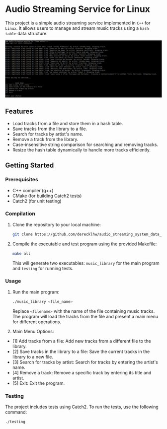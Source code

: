 # Audio Streaming Service for Linux

This project is a simple audio streaming service implemented in `C++` for `Linux`. It allows users to manage and stream music tracks using a `hash table` data structure.

![Main Menu](images/main_menu.png)

## Features

- Load tracks from a file and store them in a hash table.
- Save tracks from the library to a file.
- Search for tracks by artist's name.
- Remove a track from the library.
- Case-insensitive string comparison for searching and removing tracks.
- Resize the hash table dynamically to handle more tracks efficiently.

## Getting Started

### Prerequisites

- C++ compiler (g++)
- CMake (for building Catch2 tests)
- Catch2 (for unit testing)

### Compilation

1. Clone the repository to your local machine:

   ```bash
   git clone https://github.com/derecklhw/audio_streaming_system_data_structure.git
   ```

2. Compile the executable and test program using the provided Makefile:

   ```bash
   make all
   ```

   This will generate two executables: `music_library` for the main program and `testing` for running tests.

### Usage

1. Run the main program:

   ```bash
   ./music_library <file_name>
   ```

   Replace `<filename>` with the name of the file containing music tracks. The program will load the tracks from the file and present a main menu for different operations.

2. Main Menu Options:

- [1] Add tracks from a file: Add new tracks from a different file to the library.
- [2] Save tracks in the library to a file: Save the current tracks in the library to a new file.
- [3] Search for tracks by artist: Search for tracks by entering the artist's name.
- [4] Remove a track: Remove a specific track by entering its title and artist.
- [5] Exit: Exit the program.

### Testing

The project includes tests using Catch2. To run the tests, use the following command:

```bash
./testing
```
